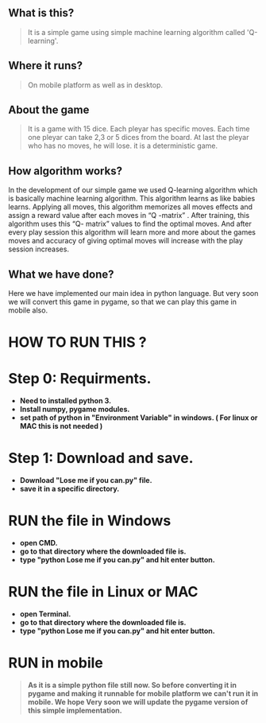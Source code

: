 ## <b>What is this?</b>

>It is a simple game using simple machine learning algorithm called 'Q-learning'.

## <b>Where it runs?</b>

>On mobile platform as well as in desktop.

## <b>About the game</b>

>It is a game with 15 dice. Each pleyar has specific moves. Each time one pleyar can take 2,3 or 5 dices from the board. At last the pleyar who has no moves, he will lose. it is a deterministic game. 

## <b>How algorithm works?</b> 

In the development of our simple game we used Q-learning algorithm which is basically machine learning algorithm. This algorithm learns as like babies learns. Applying  all moves, this algorithm memorizes all moves effects and assign a reward value after each moves in “Q -matrix” . After training, this algorithm uses this “Q- matrix” values to find the optimal moves. And after every play session this algorithm will learn more and more about the games moves and accuracy of giving optimal moves will increase with the play session increases.  


## <b>What we have done?</b>

Here we have implemented our main idea in python language. But very soon we will convert this game in pygame, so that we can play this game in mobile also. 

# <b>HOW TO RUN THIS</b> ?
 
# <b>Step 0: Requirments.</b>

 - <b>Need to installed python 3.</b>
 - <b>Install numpy, pygame modules.</b>
 - <b>set path of python in "Environment Variable" in windows. ( For linux or MAC this is not needed )</b>
 
# <b>Step 1: Download and save.
 - <b>Download "Lose me if you can.py" file.</b>
 - <b>save it in a specific directory.</b>
 
# <b>RUN the file in Windows</b>
 - <b>open CMD.</b>
 - <b>go to that directory where the downloaded file is.</b>
 - <b>type "python Lose me if you can.py" and hit enter button.</b>
 
 
# <b>RUN the file in Linux or MAC</b>
 - <b>open Terminal.</b>
 - <b>go to that directory where the downloaded file is.</b>
 - <b>type "python Lose me if you can.py" and hit enter button.</b>


# <b>RUN in mobile</b>
 
 > As it is a simple python file still now. So before converting it in pygame and making it runnable for mobile platform we can't run it in mobile. We hope Very soon we will update the pygame version of this simple implementation.  

